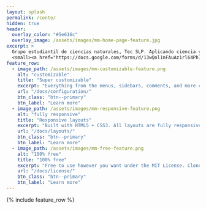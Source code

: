 ```yaml
---
layout: splash
permalink: /conte/
hidden: true
header:
  overlay_color: "#5e616c"
  overlay_image: /assets/images/mm-home-page-feature.jpg
excerpt: >
  Grupo estudiantil de ciencias naturales, Tec SLP. Aplicando ciencia y tecnología de hoy para el mañana..<br />
  <small><a href="https://docs.google.com/forms/d/13wQol1nFAuAz1rl64Ph75WmIGqtalhrLBy1rZt4yMmQ/edit?pli=1">Liga de registro v4.26.2</a></small>
feature_row:
  - image_path: /assets/images/mm-customizable-feature.png
    alt: "customizable"
    title: "Super customizable"
    excerpt: "Everything from the menus, sidebars, comments, and more can be configured or set with YAML Front Matter."
    url: "/docs/configuration/"
    btn_class: "btn--primary"
    btn_label: "Learn more"
  - image_path: /assets/images/mm-responsive-feature.png
    alt: "fully responsive"
    title: "Responsive layouts"
    excerpt: "Built with HTML5 + CSS3. All layouts are fully responsive with helpers to augment your content."
    url: "/docs/layouts/"
    btn_class: "btn--primary"
    btn_label: "Learn more"
  - image_path: /assets/images/mm-free-feature.png
    alt: "100% free"
    title: "100% free"
    excerpt: "Free to use however you want under the MIT License. Clone it, fork it, customize it... whatever!"
    url: "/docs/license/"
    btn_class: "btn--primary"
    btn_label: "Learn more"      
---
```


{% include feature_row %}
